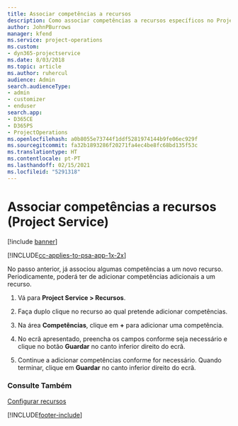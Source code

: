 ```yaml
---
title: Associar competências a recursos
description: Como associar competências a recursos específicos no Project Service
author: JohnPBurrows
manager: kfend
ms.service: project-operations
ms.custom:
- dyn365-projectservice
ms.date: 8/03/2018
ms.topic: article
ms.author: ruhercul
audience: Admin
search.audienceType:
- admin
- customizer
- enduser
search.app:
- D365CE
- D365PS
- ProjectOperations
ms.openlocfilehash: a0b8055e73744f1ddf5281974144b9fe06ec929f
ms.sourcegitcommit: fa32b1893286f20271fa4ec4be8fc68bd135f53c
ms.translationtype: HT
ms.contentlocale: pt-PT
ms.lasthandoff: 02/15/2021
ms.locfileid: "5291318"
---
```

# <a name="associate-skills-with-resources-project-service"></a>Associar competências a recursos (Project Service)

[!include [banner](../includes/psa-now-project-operations.md)]

[!INCLUDE[cc-applies-to-psa-app-1x-2x](../includes/cc-applies-to-psa-app-1x-2x.md)]

No passo anterior, já associou algumas competências a um novo recurso. Periodicamente, poderá ter de adicionar competências adicionais a um recurso.  
  
1.  Vá para **Project Service > Recursos**.  
  
2.  Faça duplo clique no recurso ao qual pretende adicionar competências.  
  
3.  Na área **Competências**, clique em **+** para adicionar uma competência.  
  
4.  No ecrã apresentado, preencha os campos conforme seja necessário e clique no botão **Guardar** no canto inferior direito do ecrã.  
  
5.  Continue a adicionar competências conforme for necessário. Quando terminar, clique em **Guardar** no canto inferior direito do ecrã.  
  
### <a name="see-also"></a>Consulte Também  
 [Configurar recursos](../psa/set-up-resources.md)


[!INCLUDE[footer-include](../includes/footer-banner.md)]